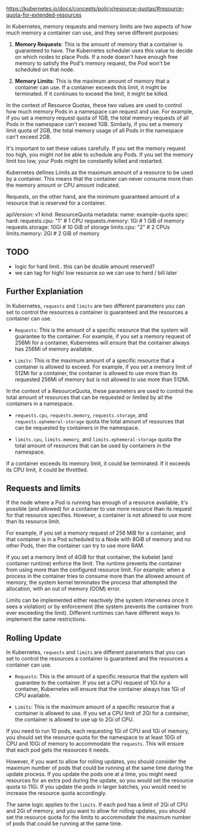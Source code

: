 https://kubernetes.io/docs/concepts/policy/resource-quotas/#resource-quota-for-extended-resources

In Kubernetes, memory requests and memory limits are two aspects of how much memory a container can use, and they serve different purposes:

1. **Memory Requests**: This is the amount of memory that a container is guaranteed to have. The Kubernetes scheduler uses this value to decide on which nodes to place Pods. If a node doesn't have enough free memory to satisfy the Pod's memory request, the Pod won't be scheduled on that node. 

2. **Memory Limits**: This is the maximum amount of memory that a container can use. If a container exceeds this limit, it might be terminated. If it continues to exceed the limit, it might be killed.

In the context of Resource Quotas, these two values are used to control how much memory Pods in a namespace can request and use. For example, if you set a memory request quota of 1GB, the total memory requests of all Pods in the namespace can't exceed 1GB. Similarly, if you set a memory limit quota of 2GB, the total memory usage of all Pods in the namespace can't exceed 2GB.

It's important to set these values carefully. If you set the memory request too high, you might not be able to schedule any Pods. If you set the memory limit too low, your Pods might be constantly killed and restarted.


Kubernetes defines Limits as the maximum amount of a resource to be used by a container. This means that the container can never consume more than the memory amount or CPU amount indicated. 

Requests, on the other hand, are the minimum guaranteed amount of a resource that is reserved for a container.

apiVersion: v1
kind: ResourceQuota
metadata:
  name: example-quota
spec:
  hard:
    requests.cpu: "1" # 1 CPU
    requests.memory: 1Gi # 1 GiB of memory
    requests.storage: 10Gi # 10 GiB of storage
    limits.cpu: "2" # 2 CPUs
    limits.memory: 2Gi # 2 GiB of memory

## TODO
- logic for hard limit.. this can be double amount reserved?
- we can tag for high/ low resource so we can use to herd / bill later

## Further Explaniation

In Kubernetes, `requests` and `limits` are two different parameters you can set to control the resources a container is guaranteed and the resources a container can use.

- `Requests`: This is the amount of a specific resource that the system will guarantee to the container. For example, if you set a memory request of 256Mi for a container, Kubernetes will ensure that the container always has 256Mi of memory available.

- `Limits`: This is the maximum amount of a specific resource that a container is allowed to exceed. For example, if you set a memory limit of 512Mi for a container, the container is allowed to use more than its requested 256Mi of memory but is not allowed to use more than 512Mi.

In the context of a ResourceQuota, these parameters are used to control the total amount of resources that can be requested or limited by all the containers in a namespace.

- `requests.cpu`, `requests.memory`, `requests.storage`, and `requests.ephemeral-storage` quota the total amount of resources that can be requested by containers in the namespace.

- `limits.cpu`, `limits.memory`, and `limits.ephemeral-storage` quota the total amount of resources that can be used by containers in the namespace.

If a container exceeds its memory limit, it could be terminated. If it exceeds its CPU limit, it could be throttled.

## Requests and limits 
If the node where a Pod is running has enough of a resource available, it's possible (and allowed) for a container to use more resource than its request for that resource specifies. However, a container is not allowed to use more than its resource limit.

For example, if you set a memory request of 256 MiB for a container, and that container is in a Pod scheduled to a Node with 8GiB of memory and no other Pods, then the container can try to use more RAM.

If you set a memory limit of 4GiB for that container, the kubelet (and container runtime) enforce the limit. The runtime prevents the container from using more than the configured resource limit. For example: when a process in the container tries to consume more than the allowed amount of memory, the system kernel terminates the process that attempted the allocation, with an out of memory (OOM) error.

Limits can be implemented either reactively (the system intervenes once it sees a violation) or by enforcement (the system prevents the container from ever exceeding the limit). Different runtimes can have different ways to implement the same restrictions.


## Rolling Update

In Kubernetes, `requests` and `limits` are different parameters that you can set to control the resources a container is guaranteed and the resources a container can use.

- `Requests`: This is the amount of a specific resource that the system will guarantee to the container. If you set a CPU request of 1Gi for a container, Kubernetes will ensure that the container always has 1Gi of CPU available.

- `Limits`: This is the maximum amount of a specific resource that a container is allowed to use. If you set a CPU limit of 2Gi for a container, the container is allowed to use up to 2Gi of CPU.

If you need to run 10 pods, each requesting 1Gi of CPU and 1Gi of memory, you should set the resource quota for the namespace to at least 10Gi of CPU and 10Gi of memory to accommodate the `requests`. This will ensure that each pod gets the resources it needs.

However, if you want to allow for rolling updates, you should consider the maximum number of pods that could be running at the same time during the update process. If you update the pods one at a time, you might need resources for an extra pod during the update, so you would set the resource quota to 11Gi. If you update the pods in larger batches, you would need to increase the resource quota accordingly.

The same logic applies to the `limits`. If each pod has a limit of 2Gi of CPU and 2Gi of memory, and you want to allow for rolling updates, you should set the resource quota for the limits to accommodate the maximum number of pods that could be running at the same time.
